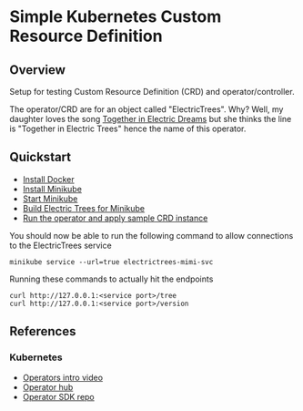 # Simple Kubernetes Custom Resource Definition

## Overview

Setup for testing Custom Resource Definition (CRD) and operator/controller.

The operator/CRD are for an object called "ElectricTrees".  Why?  Well,
my daughter loves the song [Together in Electric Dreams](https://en.wikipedia.org/wiki/Together_in_Electric_Dreams) but she thinks the line is 
"Together in Electric Trees" hence the name of this operator.


## Quickstart

* [Install Docker](./docs/install-docker#install)
* [Install Minikube](./docs/install-minikube#install)
* [Start Minikube](./docs/install-minikube#startup)
* [Build Electric Trees for Minikube](./electrictreesgo/README#quickstart)
* [Run the operator and apply sample CRD instance](./etoperator/README.md#quickstart)

You should now be able to run the following command to allow connections to 
the ElectricTrees service

```
minikube service --url=true electrictrees-mimi-svc
```

Running these commands to actually hit the endpoints

``` 
curl http://127.0.0.1:<service port>/tree  
curl http://127.0.0.1:<service port>/version  
```



## References

### Kubernetes

* [Operators intro video](https://www.youtube.com/watch?v=ha3LjlD6g7g)
* [Operator hub](https://operatorhub.io)
* [Operator SDK repo](https://github.com/operator-framework/operator-sdk)


